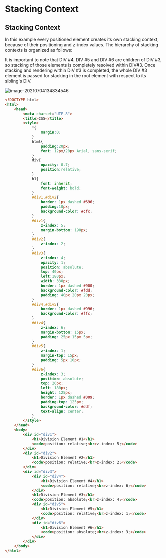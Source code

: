 # Stacking Context
## Stacking Context

In this example every positioned element creates its own stacking context, because of their positioning and z-index
values. The hierarchy of stacking contexts is organized as follows:

It is important to note that DIV #4, DIV #5 and DIV #6 are children of DIV #3, so stacking of those elements is
completely resolved within DIV#3. Once stacking and rendering within DIV #3 is completed, the whole DIV #3
element is passed for stacking in the root element with respect to its sibling's DIV.

![image-20210704134834546](/home/aidyn/snap/typora/39/.config/Typora/typora-user-images/image-20210704134834546.png)

```html
<!DOCTYPE html>
<html>
    <head>
        <meta charset="UTF-8">
        <title>CSS</title>
        <style>
            *{
                margin:0;
            }
            html{
                padding:20px;
                font: 12px/20px Arial, sans-serif;
            }
            div{
                opacity: 0.7;
                position:relative;
            }
            h1{
                font: inherit;
                font-weight: bold;
            }
            #div1,#div2{
                border: 1px dashed #696;
                padding:10px;
                background-color: #cfc;
            }
            #div1{
                z-index: 5;
                margin-bottom: 190px;
            }
            #div2{
                z-index: 2;
            }
            #div3{
                z-index: 4;
                opacity: 1;
                position: absolute;
                top: 40px;
                left:180px;
                width: 330px;
                border: 1px dashed #900;
                background-color: #fdd;
                padding: 40px 20px 20px;
            }
            #div4,#div5{
                border: 1px dashed #996;
                background-color: #ffc;
            }
            #div4{
                z-index: 6;
                margin-bottom: 15px;
                padding: 25px 15px 5px;
            }
            #div5{
                z-index: 1;
                margin-top: 15px;
                padding: 5px 10px;
            }
            #div6{
                z-index: 3;
                position: absolute;
                top: 20px;
                left: 180px;
                height: 125px;
                border: 1px dashed #009;
                padding-top: 125px;
                background-color: #ddf;
                text-align: center;
            }
        </style>
    </head>
    <body>
        <div id="div1">
            <h1>Division Element #1</h1>
            <code>position: relative;<br>z-index: 5;</code>
        </div>
        <div id="div2">
            <h1>Division Element #2</h1>
            <code>position: relative;<br>z-index: 2;</code>
        </div>
        <div id="div3">
            <div id="div4">
                <h1>Division Element #4</h1>
                <code>position: relative;<br>z-index: 6;</code>
            </div>
            <h1>Division Element #3</h1>
            <code>position: absolute;<br>z-index: 4;</code>
            <div id="div5">
                <h1>Division Element #5</h1>
                <code>position: relative;<br>z-index: 1;</code>
            </div>
            <div id="div6">
                <h1>Division Element #6</h1>
                <code>position: absolute;<br>z-index: 3;</code>
            </div>
        </div>
    </body>
</html>
```


